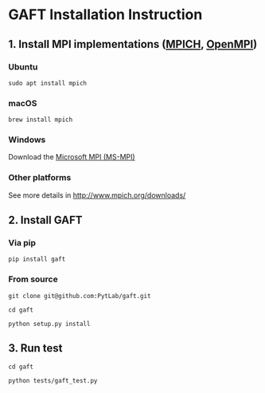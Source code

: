 # GAFT Installation Instruction

## 1. Install MPI implementations ([MPICH](http://www.mpich.org/downloads/), [OpenMPI](https://www.open-mpi.org/software/ompi/v3.0/))

### Ubuntu

``` shell
sudo apt install mpich
```

### macOS

``` shell
brew install mpich
```

### Windows

Download the [Microsoft MPI (MS-MPI)](http://msdn.microsoft.com/en-us/library/bb524831%28v=vs.85%29.aspx)

### Other platforms

See more details in http://www.mpich.org/downloads/

## 2. Install GAFT

### Via pip

``` shell
pip install gaft
```
### From source

``` shell
git clone git@github.com:PytLab/gaft.git

cd gaft

python setup.py install
```

## 3. Run test

``` shell
cd gaft

python tests/gaft_test.py
```

